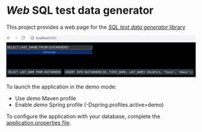 # _Web_ SQL test data generator

This project provides a web page for the [_SQL test data generator_ library](https://github.com/quick-perf/sql-test-data-generator)

![web page](./web-page-screenshot.jpg)

To launch the application in the demo mode:
* Use _demo_ Maven profile
* Enable _demo_ Spring profile (-Dspring.profiles.active=demo)

To configure the application with your database, complete the [application.properties file](src/main/resources/application.properties).
